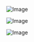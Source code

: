 ![Image](https://github.com/user-attachments/assets/37ed21f0-4a28-4655-b040-a54fc67fca52)

![Image](https://github.com/user-attachments/assets/d1fe4989-9142-460a-8f2e-3d878ec88c28)

![Image](https://github.com/user-attachments/assets/5a2bb0a3-7bf2-45ba-b536-9330c13b0907)